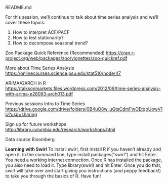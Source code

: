 README.md

For this session, we’ll continue to talk about time series analysis and we’ll cover these topics:

1. How to interpret ACF/PACF
2. How to test stationarity?
2. How to decompose seasonal trend?

Zoo Package Quick Reference (Recommended)
https://cran.r-project.org/web/packages/zoo/vignettes/zoo-quickref.pdf

More about Time Series Analysis
https://onlinecourses.science.psu.edu/stat510/node/47

ARIMA/GARCH in R
https://talksonmarkets.files.wordpress.com/2012/09/time-series-analysis-with-arima-e28093-arch013.pdf

Previous sessions
Intro to Time Series
https://drive.google.com/drive/folders/0B4uO8w_uGtsCdmFwOEtqbUowV1U?usp=sharing

Sign up for future workshops
http://library.columbia.edu/research/workshops.html

Data source
Bloomberg



**Learning with Swirl**
To install swirl, first install R if you haven’t already and open it. In the command line, type
install.packages("swirl")
and hit Enter. You need a working internet connection. Once R has installed the package, you also need to load it. Type
library(swirl)
and hit Enter. Once you do that, swirl will take over and start giving you instructions (and peppy feedback!) to take you through the basics of R. Have fun!
